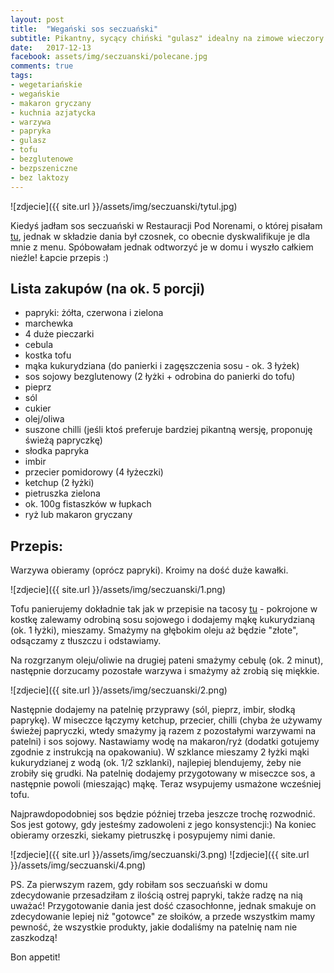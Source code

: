 ```yaml
---
layout: post
title:  "Wegański sos seczuański"
subtitle: Pikantny, sycący chiński "gulasz" idealny na zimowe wieczory.
date:   2017-12-13
facebook: assets/img/seczuanski/polecane.jpg
comments: true
tags:
- wegetariańskie
- wegańskie
- makaron gryczany
- kuchnia azjatycka
- warzywa
- papryka
- gulasz
- tofu
- bezglutenowe
- bezpszeniczne
- bez laktozy
---
```


![zdjecie]({{ site.url }}/assets/img/seczuanski/tytul.jpg)

Kiedyś jadłam sos seczuański w Restauracji Pod Norenami, o której pisałam [tu](http://pokarmlove.com.pl/pod-norenami-romantyczna-kolacja-w-krakowie/), jednak w składzie dania był czosnek, co obecnie dyskwalifikuje je dla mnie z menu. Spóbowałam jednak odtworzyć je w domu i wyszło całkiem nieźle! Łapcie przepis :)

## Lista zakupów (na ok. 5 porcji)

* papryki: żółta, czerwona i zielona 
* marchewka
* 4 duże pieczarki
* cebula
* kostka tofu
* mąka kukurydziana (do panierki i zagęszczenia sosu - ok. 3 łyżek)
* sos sojowy bezglutenowy (2 łyżki + odrobina do panierki do tofu)
* pieprz
* sól
* cukier
* olej/oliwa
* suszone chilli (jeśli ktoś preferuje bardziej pikantną wersję, proponuję świeżą papryczkę)
* słodka papryka
* imbir
* przecier pomidorowy (4 łyżeczki)
* ketchup (2 łyżki)
* pietruszka zielona
* ok. 100g fistaszków w łupkach
* ryż lub makaron gryczany

## Przepis:

Warzywa obieramy (oprócz papryki). Kroimy na dość duże kawałki.

![zdjecie]({{ site.url }}/assets/img/seczuanski/1.png)

Tofu panierujemy dokładnie tak jak w przepisie na tacosy [tu](http://pokarmlove.com.pl/moje-ukochane-tacos/) - pokrojone w kostkę zalewamy odrobiną sosu sojowego i dodajemy mąkę kukurydzianą (ok. 1 łyżki), mieszamy. Smażymy na głębokim oleju aż będzie "złote", odsączamy z tłuszczu i odstawiamy.

Na rozgrzanym oleju/oliwie na drugiej pateni smażymy cebulę (ok. 2 minut), następnie dorzucamy pozostałe warzywa i smażymy aż zrobią się miękkie.

![zdjecie]({{ site.url }}/assets/img/seczuanski/2.png)

Następnie dodajemy na patelnię przyprawy (sól, pieprz, imbir, słodką paprykę). W miseczce łączymy ketchup, przecier, chilli (chyba że używamy świeżej papryczki, wtedy smażymy ją razem z pozostałymi warzywami na patelni) i sos sojowy. Nastawiamy wodę na makaron/ryż (dodatki gotujemy zgodnie z instrukcją na opakowaniu). W szklance mieszamy 2 łyżki mąki kukurydzianej z wodą (ok. 1/2 szklanki), najlepiej blendujemy, żeby nie zrobiły się grudki. Na patelnię dodajemy przygotowany w miseczce sos, a następnie powoli (mieszając) mąkę. Teraz wsypujemy usmażone wcześniej tofu. 

Najprawdopodobniej sos będzie później trzeba jeszcze trochę rozwodnić. 
Sos jest gotowy, gdy jesteśmy zadowoleni z jego konsystencji:)
Na koniec obieramy orzeszki, siekamy pietruszkę i posypujemy nimi danie.

![zdjecie]({{ site.url }}/assets/img/seczuanski/3.png)
![zdjecie]({{ site.url }}/assets/img/seczuanski/4.png)

PS. Za pierwszym razem, gdy robiłam sos seczuański w domu zdecydowanie przesadziłam z ilością ostrej papryki, także radzę na nią uważać! Przygotowanie dania jest dość czasochłonne, jednak smakuje on zdecydowanie lepiej niż "gotowce" ze słoików, a przede wszystkim mamy pewność, że wszystkie produkty, jakie dodaliśmy na patelnię nam nie zaszkodzą!

Bon appetit!

